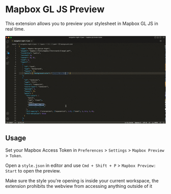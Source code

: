 # Mapbox GL JS Preview

This extension allows you to preview your stylesheet in Mapbox GL JS in real time.

![Preview of the extension's functionality](assets/preview.gif)

## Usage

Set your Mapbox Access Token in `Preferences` > `Settings` > `Mapbox Preview` > `Token`.

Open a `style.json` in editor and use `Cmd + Shift + P` > `Mapbox Preview: Start` to open the preview.

Make sure the style you're opening is inside your current workspace, the extension prohibits the webview from accessing anything outside of it
